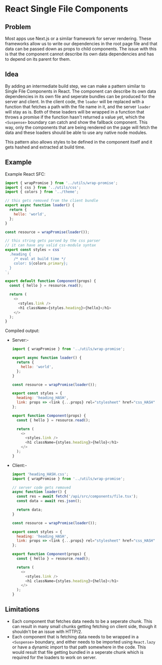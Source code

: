 # React Single File Components

## Problem

Most apps use Next.js or a similar framework for server rendering. These frameworks allow us to write our dependencies in the root page file and that data can be passed down as props to child components. The issue with this is that the component cannot describe its own data dependencies and has to depend on its parent for them.

## Idea

By adding an intermediate build step, we can make a pattern similar to Single File Components in React. The component can describe its own data dependencies in its own file and seperate bundles can be produced for the server and client. In the client code, the `loader` will be replaced with a function that fetches a path with the file name in it, and the server `loader` will stay as is. Both of these loaders will be wrapped in a function that throws a promise if the function hasn't returned a value yet, which the `<Suspense>` boundary can catch and show the fallback component. This way, only the components that are being rendered on the page will fetch the data and these loaders should be able to use any native node modules.

This pattern also allows styles to be defined in the component itself and it gets hashed and extracted at build time.

## Example

Example React SFC:

```js
import { wrapPromise } from '../utils/wrap-promise';
import { css } from '../utils/css';
import { colors } from '../theme';

// this gets removed from the client bundle
export async function loader() {
  return {
    hello: 'world',
  };
}

const resource = wrapPromise(loader());

// this string gets parsed by the css parser
// it can have any valid css-module syntax
export const styles = css`
  .heading {
    /* eval at build time */
    color: ${colors.primary};
  }
`;

export default function Component(props) {
  const { hello } = resource.read();

  return (
    <>
      <styles.link />
      <h1 className={styles.heading}>{hello}</h1>
    </>
  );
}
```

Compiled output:

- Server:-

  ```js
  import { wrapPromise } from '../utils/wrap-promise';

  export async function loader() {
    return {
      hello: 'world',
    };
  }

  const resource = wrapPromise(loader());

  export const styles = {
    heading: 'heading_HASH',
    link: props => <link {...props} rel="stylesheet" href="css_HASH" />,
  };

  export function Component(props) {
    const { hello } = resource.read();

    return (
      <>
        <styles.link />
        <h1 className={styles.heading}>{hello}</h1>
      </>
    );
  }
  ```

- Client:-

  ```js
  import 'heading_HASH.css';
  import { wrapPromise } from '../utils/wrap-promise';

  // server code gets removed
  async function loader() {
    const res = await fetch('/api/src/components/file.tsx');
    const data = await res.json();

    return data;
  }

  const resource = wrapPromise(loader());

  export const styles = {
    heading: 'heading_HASH',
    link: props => <link {...props} rel="stylesheet" href="css_HASH" />,
  };

  export function Component(props) {
    const { hello } = resource.read();

    return (
      <>
        <styles.link />
        <h1 className={styles.heading}>{hello}</h1>
      </>
    );
  }
  ```

## Limitations

- Each component that fetches data needs to be a seperate chunk. This can result in many small chunks getting fetching on client side, though it shouldn't be an issue with HTTP/2.
- Each component that is fetching data needs to be wrapped in a `<Suspense>` boundary, and either needs to be imported using `React.lazy` or have a dynamic import to that path somewhere in the code. This would result that file getting bundled in a seperate chunk which is required for the loaders to work on server.
